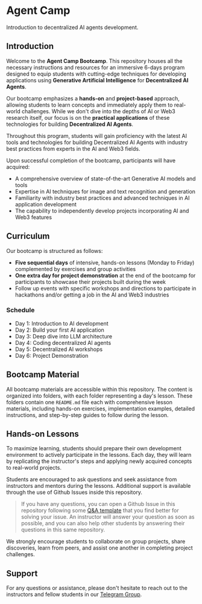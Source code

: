 # Agent Camp

Introduction to decentralized AI agents development.

## Introduction

Welcome to the **Agent Camp Bootcamp**. This repository houses all the necessary instructions and resources for an immersive 6-days program designed to equip students with cutting-edge techniques for developing applications using **Generative Artificial Intelligence** for **Decentralized AI Agents**.

Our bootcamp emphasizes a **hands-on** and **project-based** approach, allowing students to learn concepts and immediately apply them to real-world challenges. While we don't dive into the depths of AI or Web3 research itself, our focus is on the **practical applications** of these technologies for building **Decentralized AI Agents**.

Throughout this program, students will gain proficiency with the latest AI tools and technologies for building Decentralized AI Agents with industry best practices from experts in the AI and Web3 fields.

Upon successful completion of the bootcamp, participants will have acquired:

- A comprehensive overview of state-of-the-art Generative AI models and tools
- Expertise in AI techniques for image and text recognition and generation
- Familiarity with industry best practices and advanced techniques in AI application development
- The capability to independently develop projects incorporating AI and Web3 features

## Curriculum

Our bootcamp is structured as follows:

- **Five sequential days** of intensive, hands-on lessons (Monday to Friday) complemented by exercises and group activities
- **One extra day for project demonstration** at the end of the bootcamp for participants to showcase their projects built during the week
- Follow up events with specific workshops and directions to participate in hackathons and/or getting a job in the AI and Web3 industries

### Schedule

- Day 1: Introduction to AI development
- Day 2: Build your first AI application
- Day 3: Deep dive into LLM architecture
- Day 4: Coding decentralized AI agents
- Day 5: Decentralized AI workshops
- Day 6: Project Demonstration

## Bootcamp Material

All bootcamp materials are accessible within this repository. The content is organized into folders, with each folder representing a day's lesson. These folders contain one `README.md` file each with comprehensive lesson materials, including hands-on exercises, implementation examples, detailed instructions, and step-by-step guides to follow during the lesson.

## Hands-on Lessons

To maximize learning, students should prepare their own development environment to actively participate in the lessons. Each day, they will learn by replicating the instructor's steps and applying newly acquired concepts to real-world projects.

Students are encouraged to ask questions and seek assistance from instructors and mentors during the lessons. Additional support is available through the use of Github Issues inside this repository.

> If you have any questions, you can open a Github Issue in this repository following some [Q&A template](https://github.com/devspace/awesome-github-templates) that you find better for solving your issue. An instructor will answer your question as soon as possible, and you can also help other students by answering their questions in this same repository.

We strongly encourage students to collaborate on group projects, share discoveries, learn from peers, and assist one another in completing project challenges.

## Support

For any questions or assistance, please don't hesitate to reach out to the instructors and fellow students in our [Telegram Group](https://t.me/vmineracademy).
